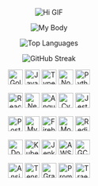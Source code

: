 <p align="center">
  <img src="HI.gif" alt="Hi GIF" />
</p>

<p align="center">
  <img src="https://readme-typing-svg.demolab.com?font=VT323&duration=1000&pause=1000&color=00ADD8FF&center=true&vCenter=true&random=true&width=435&lines=My+knees+pop.;My+back+aches.;My+joints+squeak+louder+than+my+GPUs." alt="My Body" />
</p>

<p align="center">
  <img src="https://github-readme-stats.vercel.app/api/top-langs/?username=dev6699&layout=compact&langs_count=6&theme=transparent&hide_border=true" alt="Top Languages" />
</p>

<p align="center">
  <img src="https://github-readme-streak-stats.herokuapp.com/?user=dev6699&theme=transparent&hide_border=true&hide_current_streak=true&hide_longest_streak=true" alt="GitHub Streak" />
</p>

<p align="center">
  <img src="https://cdn.jsdelivr.net/gh/devicons/devicon/icons/go/go-original.svg" height="30" title="Golang" />
  <img src="https://cdn.jsdelivr.net/gh/devicons/devicon/icons/javascript/javascript-original.svg" height="30" title="JavaScript" />
  <img src="https://cdn.jsdelivr.net/gh/devicons/devicon/icons/typescript/typescript-original.svg" height="30" title="TypeScript" />
  <img src="https://cdn.jsdelivr.net/gh/devicons/devicon/icons/nodejs/nodejs-original.svg" height="30" title="Node.js" />
  <img src="https://cdn.jsdelivr.net/gh/devicons/devicon/icons/python/python-original.svg" height="30" title="Python" />
</p>

<p align="center">
  <img src="https://cdn.jsdelivr.net/gh/devicons/devicon/icons/react/react-original.svg" height="30" title="React" />
  <img src="https://cdn.jsdelivr.net/gh/devicons/devicon/icons/nextjs/nextjs-original.svg" height="30" title="Next.js" />
  <img src="https://cdn.jsdelivr.net/gh/devicons/devicon/icons/angularjs/angularjs-original.svg" height="30" title="Angular" />
  <img src="https://cdn.jsdelivr.net/gh/devicons/devicon/icons/cypressio/cypressio-original.svg" height="30" title="Cypress" />
  <img src="https://cdn.jsdelivr.net/gh/devicons/devicon/icons/jest/jest-plain.svg" height="30" title="Jest" />
</p>

<p align="center">
  <img src="https://cdn.jsdelivr.net/gh/devicons/devicon/icons/postgresql/postgresql-original.svg" height="30" title="PostgreSQL" />
  <img src="https://cdn.jsdelivr.net/gh/devicons/devicon/icons/mysql/mysql-original.svg" height="30" title="MySQL" />
  <img src="https://cdn.jsdelivr.net/gh/devicons/devicon/icons/firebase/firebase-plain.svg" height="30" title="Firebase" />
  <img src="https://cdn.jsdelivr.net/gh/devicons/devicon/icons/mongodb/mongodb-original.svg" height="30" title="MongoDB" />
  <img src="https://cdn.jsdelivr.net/gh/devicons/devicon/icons/redis/redis-original.svg" height="30" title="Redis" />
</p>

<p align="center">
  <img src="https://cdn.jsdelivr.net/gh/devicons/devicon/icons/docker/docker-original.svg" height="30" title="Docker" />
  <img src="https://cdn.jsdelivr.net/gh/devicons/devicon/icons/kubernetes/kubernetes-plain.svg" height="30" title="Kubernetes" />
  <img src="https://cdn.jsdelivr.net/gh/devicons/devicon/icons/jenkins/jenkins-original.svg" height="30" title="Jenkins" />
  <img src="https://cdn.jsdelivr.net/gh/devicons/devicon/icons/amazonwebservices/amazonwebservices-original-wordmark.svg" height="30" title="AWS" />
  <img src="https://cdn.jsdelivr.net/gh/devicons/devicon/icons/googlecloud/googlecloud-original.svg" height="30" title="GCP" />
</p>

<p align="center">
  <img src="https://cdn.jsdelivr.net/gh/devicons/devicon/icons/ansible/ansible-original.svg" height="30" title="Ansible" />
  <img src="https://cdn.jsdelivr.net/gh/devicons/devicon/icons/tensorflow/tensorflow-original.svg" height="30" title="TensorFlow" />
  <img src="https://cdn.jsdelivr.net/gh/devicons/devicon/icons/grafana/grafana-original-wordmark.svg" height="30" title="Grafana" />
  <img src="https://cdn.jsdelivr.net/gh/devicons/devicon/icons/prometheus/prometheus-original.svg" height="30" title="Prometheus" />
  <img src="https://cdn.jsdelivr.net/gh/devicons/devicon/icons/traefikproxy/traefikproxy-original.svg" height="30" title="Traefik" />
</p>

